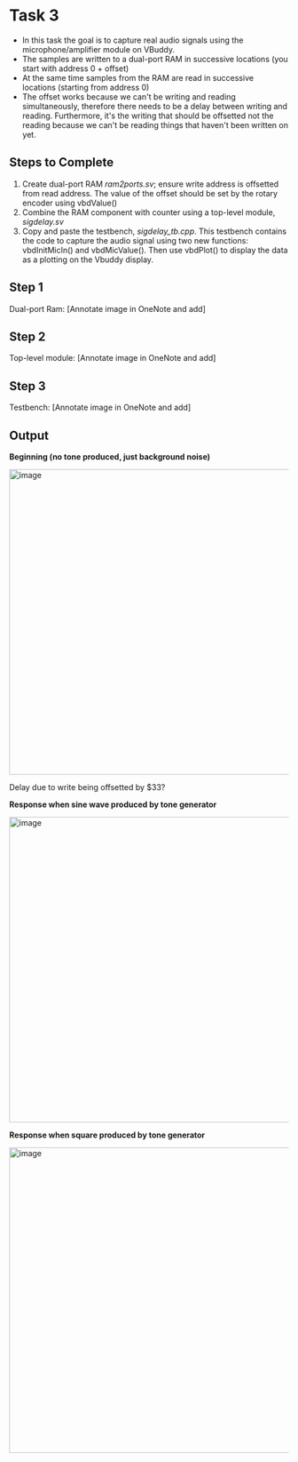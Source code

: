 # Task 3 #

* In this task the goal is to capture real audio signals using the microphone/amplifier module on VBuddy. 
* The samples are written to a dual-port RAM in successive locations (you start with address 0 + offset)
* At the same time samples from the RAM are read in successive locations (starting from address 0)
* The offset works because we can't be writing and reading simultaneously, therefore there needs to be a delay between writing and reading. Furthermore, it's the writing that should be offsetted not the reading because we can't be reading things that haven't been written on yet.

## Steps to Complete ##

1. Create dual-port RAM *ram2ports.sv*; ensure write address is offsetted from read address. The value of the offset should be set by the rotary encoder using vbdValue()
2. Combine the RAM component with counter using a top-level module, *sigdelay.sv*
3. Copy and paste the testbench, *sigdelay_tb.cpp*. This testbench contains the code to capture the audio signal using two new functions: vbdInitMicIn() and vbdMicValue(). Then use vbdPlot() to display the data as a plotting on the Vbuddy display.

## Step 1 ##
Dual-port Ram:
[Annotate image in OneNote and add]

## Step 2 ##
Top-level module:
[Annotate image in OneNote and add]

## Step 3 ##
Testbench:
[Annotate image in OneNote and add]

## Output ##

**Beginning (no tone produced, just background noise)**

<img width="550" alt="image" src="https://user-images.githubusercontent.com/69715492/198878650-963e4446-366b-4586-802f-bcb346ed3c3f.png">

Delay due to write being offsetted by $33?

**Response when sine wave produced by tone generator**

<img width="550" alt="image" src="https://user-images.githubusercontent.com/69715492/198878727-27cfe10a-de78-419e-aa54-173cb9035a27.png">

**Response when square produced by tone generator**

<img width="550" alt="image" src="https://user-images.githubusercontent.com/69715492/198878757-0bfabaed-842f-466c-adbc-dcc67f36557b.png">
